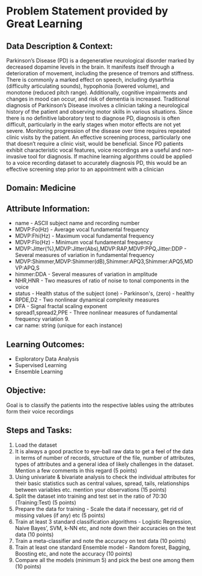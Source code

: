 <h1>Problem Statement provided by Great Learning</h1>

<h2>Data Description & Context:</h2>
<p>
Parkinson’s Disease (PD) is a degenerative neurological disorder marked by decreased dopamine levels in the brain. It manifests itself through a deterioration of movement, including the presence of tremors and stiffness. There is commonly a marked effect on speech, including dysarthria (difficulty articulating sounds), hypophonia (lowered volume), and monotone (reduced pitch range). Additionally, cognitive impairments and changes in mood can occur, and risk of dementia is increased.
Traditional diagnosis of Parkinson’s Disease involves a clinician taking a neurological history of the patient and observing motor skills in various situations. Since there is no definitive laboratory test to diagnose PD, diagnosis is often difficult, particularly in the early stages when motor effects are not yet severe. Monitoring progression of the disease over time requires repeated clinic visits by the patient. An effective screening process, particularly one that doesn’t require a clinic visit, would be beneficial. Since PD patients exhibit characteristic vocal features, voice recordings are a useful and non-invasive tool for diagnosis. If machine learning algorithms could be applied to a voice recording dataset to accurately diagnosis PD, this would be an effective screening step prior to an appointment with a clinician
</p>

<h2>Domain: Medicine</h2>

<h2>Attribute Information:</h2>
<p>
<ul>
<li>name - ASCII subject name and recording number
<li>MDVP:Fo(Hz) - Average vocal fundamental frequency
<li>MDVP:Fhi(Hz) - Maximum vocal fundamental frequency
<li>MDVP:Flo(Hz) - Minimum vocal fundamental frequency
<li>MDVP:Jitter(%),MDVP:Jitter(Abs),MDVP:RAP,MDVP:PPQ,Jitter:DDP - Several measures of variation in fundamental frequency
<li>MDVP:Shimmer,MDVP:Shimmer(dB),Shimmer:APQ3,Shimmer:APQ5,MDVP:APQ,S
<li>himmer:DDA - Several measures of variation in amplitude
<li>NHR,HNR - Two measures of ratio of noise to tonal components in the voice
<li>status - Health status of the subject (one) - Parkinson's, (zero) - healthy
<li>RPDE,D2 - Two nonlinear dynamical complexity measures
<li>DFA - Signal fractal scaling exponent
<li>spread1,spread2,PPE - Three nonlinear measures of fundamental frequency
variation 9. 
<li>car name: string (unique for each instance)
</ul>
</p>
  
<h2>Learning Outcomes:</h2>
<ul>
<li>Exploratory Data Analysis
<li>Supervised Learning
<li>Ensemble Learning
</ul>

<h2>Objective:</h2>
<p>Goal is to classify the patients into the respective lables using the attributes form their voice recordings</p>

<h2>Steps and Tasks:</h2>
<p>
<ol>
<li>Load the dataset
<li>It is always a good practice to eye-ball raw data to get a feel of the data in
terms of number of records, structure of the file, number of attributes, types of attributes and a general idea of likely challenges in the dataset. Mention a few comments in this regard (5 points)
<li>Using univariate & bivariate analysis to check the individual attributes for their basic statistics such as central values, spread, tails, relationships between variables etc. mention your observations (15 points)
<li>Split the dataset into training and test set in the ratio of 70:30 (Training:Test) (5 points)
<li>Prepare the data for training - Scale the data if necessary, get rid of missing values (if any) etc (5 points)
<li>Train at least 3 standard classification algorithms - Logistic Regression, Naive Bayes’, SVM, k-NN etc, and note down their accuracies on the test data (10 points)
<li>Train a meta-classifier and note the accuracy on test data (10 points)
<li>Train at least one standard Ensemble model - Random forest, Bagging, Boosting etc, and note the accuracy (10 points)
<li>Compare all the models (minimum 5) and pick the best one among them (10 points)
</ol>
</p>

